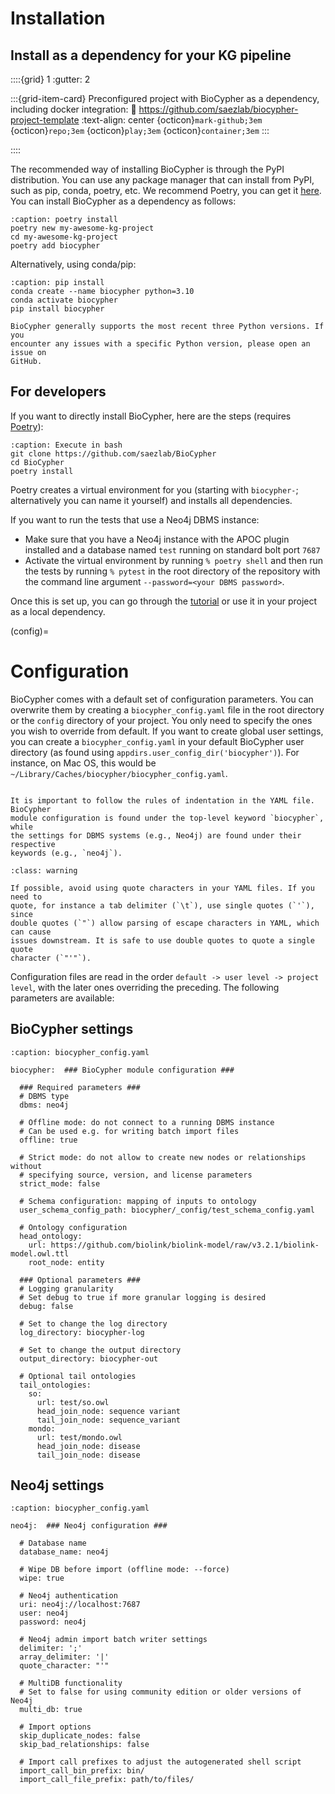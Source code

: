# Installation
## Install as a dependency for your KG pipeline

::::{grid} 1
:gutter: 2

:::{grid-item-card} Preconfigured project with BioCypher as a dependency, including docker integration:
:link: https://github.com/saezlab/biocypher-project-template
:text-align: center
{octicon}`mark-github;3em` {octicon}`repo;3em` {octicon}`play;3em` {octicon}`container;3em`
:::

::::

The recommended way of installing BioCypher is through the PyPI distribution.
You can use any package manager that can install from PyPI, such as pip, conda,
poetry, etc. We recommend Poetry, you can get it
[here](https://python-poetry.org/docs/#installation). You can install BioCypher
as a dependency as follows:

```{code-block} bash
:caption: poetry install
poetry new my-awesome-kg-project
cd my-awesome-kg-project
poetry add biocypher
```

Alternatively, using conda/pip:

```{code-block} bash
:caption: pip install
conda create --name biocypher python=3.10
conda activate biocypher
pip install biocypher
```

```{note}
BioCypher generally supports the most recent three Python versions. If you
encounter any issues with a specific Python version, please open an issue on
GitHub.
```

## For developers
If you want to directly install BioCypher, here are the steps (requires
[Poetry](https://python-poetry.org/docs/#installation)):

```{code-block} bash
:caption: Execute in bash
git clone https://github.com/saezlab/BioCypher
cd BioCypher
poetry install
```

Poetry creates a virtual environment for you (starting with `biocypher-`;
alternatively you can name it yourself) and installs all dependencies.

If you want to run the tests that use a Neo4j DBMS instance:
- Make sure that you have a Neo4j instance with the APOC plugin installed and a
database named `test` running on standard bolt port `7687`
- Activate the virtual environment by running `% poetry shell` and then run the
tests by running `% pytest` in the root directory of the repository with the
command line argument `--password=<your DBMS password>`.

Once this is set up, you can go through the [tutorial](tutorial) or use it in
your project as a local dependency.

(config)=
# Configuration
BioCypher comes with a default set of configuration parameters. You can
overwrite them by creating a `biocypher_config.yaml` file in the root directory
or the `config` directory of your project. You only need to specify the ones you
wish to override from default. If you want to create global user settings, you
can create a `biocypher_config.yaml` in your default BioCypher user directory
(as found using `appdirs.user_config_dir('biocypher')`). For instance, on Mac
OS, this would be `~/Library/Caches/biocypher/biocypher_config.yaml`.

```{note}

It is important to follow the rules of indentation in the YAML file. BioCypher
module configuration is found under the top-level keyword `biocypher`, while
the settings for DBMS systems (e.g., Neo4j) are found under their respective
keywords (e.g., `neo4j`).

```

```{admonition} Quote characters
:class: warning

If possible, avoid using quote characters in your YAML files. If you need to
quote, for instance a tab delimiter (`\t`), use single quotes (`'`), since
double quotes (`"`) allow parsing of escape characters in YAML, which can cause
issues downstream. It is safe to use double quotes to quote a single quote
character (`"'"`).

```

Configuration files are read in the order `default -> user level -> project
level`, with the later ones overriding the preceding. The following parameters
are available:

## BioCypher settings
```{code-block} yaml
:caption: biocypher_config.yaml

biocypher:  ### BioCypher module configuration ###

  ### Required parameters ###
  # DBMS type
  dbms: neo4j

  # Offline mode: do not connect to a running DBMS instance
  # Can be used e.g. for writing batch import files
  offline: true

  # Strict mode: do not allow to create new nodes or relationships without
  # specifying source, version, and license parameters
  strict_mode: false

  # Schema configuration: mapping of inputs to ontology
  user_schema_config_path: biocypher/_config/test_schema_config.yaml

  # Ontology configuration
  head_ontology:
    url: https://github.com/biolink/biolink-model/raw/v3.2.1/biolink-model.owl.ttl
    root_node: entity

  ### Optional parameters ###
  # Logging granularity
  # Set debug to true if more granular logging is desired
  debug: false

  # Set to change the log directory
  log_directory: biocypher-log

  # Set to change the output directory
  output_directory: biocypher-out

  # Optional tail ontologies
  tail_ontologies:
    so:
      url: test/so.owl
      head_join_node: sequence variant
      tail_join_node: sequence_variant
    mondo:
      url: test/mondo.owl
      head_join_node: disease
      tail_join_node: disease

```

## Neo4j settings
```{code-block} yaml
:caption: biocypher_config.yaml

neo4j:  ### Neo4j configuration ###

  # Database name
  database_name: neo4j

  # Wipe DB before import (offline mode: --force)
  wipe: true

  # Neo4j authentication
  uri: neo4j://localhost:7687
  user: neo4j
  password: neo4j

  # Neo4j admin import batch writer settings
  delimiter: ';'
  array_delimiter: '|'
  quote_character: "'"

  # MultiDB functionality
  # Set to false for using community edition or older versions of Neo4j
  multi_db: true

  # Import options
  skip_duplicate_nodes: false
  skip_bad_relationships: false

  # Import call prefixes to adjust the autogenerated shell script
  import_call_bin_prefix: bin/
  import_call_file_prefix: path/to/files/

```
